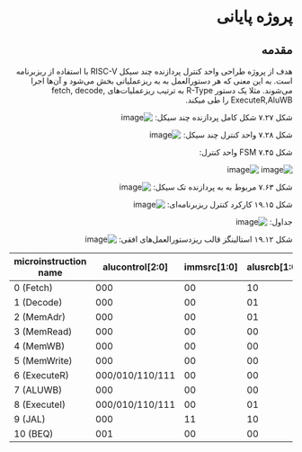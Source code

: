 
<div dir="rtl">

# پروژه پایانی

## مقدمه
هدف از پروژه طراحی واحد کنترل پردازنده چند سیکل RISC-V با استفاده از ریزبرنامه است. به این معنی که هر دستورالعمل به به ریزعملیاتی بخش می‌شود و آن‌ها اجرا می‌شوند. مثلا یک دستور R-Type به ترتیب ریزعملیات‌های fetch, decode, ExecuteR,AluWB را طی میکند.


شکل ۷.۲۷ شکل کامل پردازنده چند سیکل:
![image](https://github.com/Amirhosseinbayat/ComputerArchitecture-Course/assets/77579794/af68b3a4-5dc4-450a-86bb-c08271573103)

شکل ۷.۲۸ واحد کنترل چند سیکل: 
![image](https://github.com/Amirhosseinbayat/ComputerArchitecture-Course/assets/77579794/e4f673ab-4351-4f8e-b452-59e4e0f9703e)


شکل ۷.۴۵ FSM واحد کنترل:

![image](https://github.com/Amirhosseinbayat/ComputerArchitecture-Course/assets/77579794/73fca2a6-e5c1-46c5-ad43-7a77ed286151)
![image](https://github.com/Amirhosseinbayat/ComputerArchitecture-Course/assets/77579794/4f895490-f93e-412c-acae-77abd7da332a)

شکل ۷.۶۳ مربوط به به پردازنده تک سیکل:
![image](https://github.com/Amirhosseinbayat/ComputerArchitecture-Course/assets/77579794/55f267a7-2a48-4516-a4e9-4495cea652b5)

شکل ۱۹.۱۵ کارکرد کنترل ریزبرنامه‌ای:
![image](https://github.com/Amirhosseinbayat/ComputerArchitecture-Course/assets/77579794/c426f468-eaa9-4b93-8641-28b97e7d6875)

جداول:
![image](https://github.com/Amirhosseinbayat/ComputerArchitecture-Course/assets/77579794/3461312f-a874-4e48-8e8c-febec3853a49)

شکل ۱۹.۱۲ استالینگز قالب ریزدستورالعمل‌های افقی:
![image](https://github.com/Amirhosseinbayat/ComputerArchitecture-Course/assets/77579794/961ef9dc-c469-4548-a58e-9b160e899ee3)


</div>

<div dir="ltr">  

| microinstruction name | alucontrol[2:0] | immsrc[1:0] | alusrcb[1:0]| alusrca[1:0] | resultsrc[1:0] | adrsrc | irwrite | memwrite | regwrite | pcwrite | partial CW |
| ---                   |            ---  |      ---    |     ---     |         ---  |           ---  |    --- |      ---| ---      |     ---  |    ---  |    ---     |
| 0 (Fetch)             |      000        |   00        |     10      |   00         |       10       |    0   |    1    |    0     |   0      |   1     |            | 
| 1 (Decode)            |      000        |   00        |     01      |   01         |       00       |    0   |    0    |    0     |   0      |   0     |            |
| 2 (MemAdr)            |      000        |   00        |01           |10            |       00       | 0      | 0       | 0        | 0        |   0     |            |
| 3 (MemRead)           |      000        |   00        |00           |            00| 00             | 1      | 0       | 0        | 0        |   0     |            |
| 4 (MemWB)             |      000        |   00        | 00          |00            | 01             | 0      | 0       | 0        | 1        |   0     |            |
| 5 (MemWrite)          |      000        |   00        | 00          |00            | 00             |1       | 0       | 1        | 0        |   0     |            |
| 6 (ExecuteR)          | 000/010/110/111 |   00        | 00          |10            | 00             |0       | 0       | 0        | 0        |   0     |            |
| 7 (ALUWB)             | 000             |   00        | 00          |00            |00              |0       |0        |0         |1         |  0      |            |
| 8 (ExecuteI)          | 000/010/110/111 |   00        | 01          |10            | 00             |0       |0        |0         |0         |  0      |            |
| 9 (JAL)               | 000             |   11        | 10          |01            | 00             | 0      |0        |0         |0         | 1       |            |
| 10 (BEQ)              | 001             |   00        | 00          |10            |  00            | 0      |0        |0         |0         |1        |            |
  
</div>
